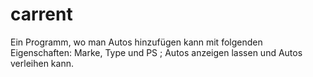 # carrent
Ein Programm, wo man Autos hinzufügen kann mit folgenden Eigenschaften: Marke, Type und PS ; Autos anzeigen lassen  und Autos verleihen kann.
